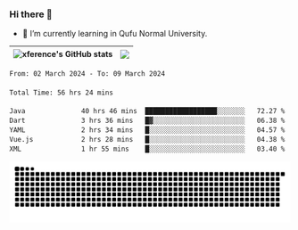 ### Hi there 👋

<!--
**xference/xference** is a ✨ _special_ ✨ repository because its `README.md` (this file) appears on your GitHub profile.

Here are some ideas to get you started:

- 🔭 I’m currently working on ...

- 👯 I’m looking to collaborate on ...
- 🤔 I’m looking for help with ...
- 💬 Ask me about ...
- 📫 How to reach me: ...
- 😄 Pronouns: ...
- ⚡ Fun fact: ...
-->
- 🌱 I’m currently learning in Qufu Normal University.


| <img src="https://github-readme-stats.vercel.app/api?username=xference&show_icons=true&theme=ambient_gradient" alt="xference's GitHub stats" align="center"/> | <img src="https://github-readme-streak-stats.herokuapp.com/?user=xference"  style="zoom:100%;" align="center"/> |
| ------------------------------------------------------------ | ------------------------------------------------------------ |

<!--START_SECTION:waka-->

```txt
From: 02 March 2024 - To: 09 March 2024

Total Time: 56 hrs 24 mins

Java              40 hrs 46 mins  ██████████████████░░░░░░░   72.27 %
Dart              3 hrs 36 mins   █▓░░░░░░░░░░░░░░░░░░░░░░░   06.38 %
YAML              2 hrs 34 mins   █░░░░░░░░░░░░░░░░░░░░░░░░   04.57 %
Vue.js            2 hrs 28 mins   █░░░░░░░░░░░░░░░░░░░░░░░░   04.38 %
XML               1 hr 55 mins    █░░░░░░░░░░░░░░░░░░░░░░░░   03.40 %
```

<!--END_SECTION:waka-->

<picture>
  <source media="(prefers-color-scheme: dark)" srcset="https://raw.githubusercontent.com/xference/xference/output/github-contribution-grid-snake-dark.svg" />
  <source media="(prefers-color-scheme: light)" srcset="https://raw.githubusercontent.com/xference/xference/output/github-contribution-grid-snake.svg" />
  <img alt="github-snake" src="https://raw.githubusercontent.com/xference/xference/output/github-contribution-grid-snake.svg" />
</picture>
